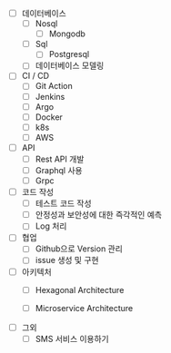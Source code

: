 - [ ] 데이터베이스
	- [ ] Nosql
		- [ ] Mongodb
	- [ ] Sql
		- [ ] Postgresql
	- [ ] 데이터베이스 모델링 
- [ ] CI / CD
	- [ ] Git Action
	- [ ] Jenkins
	- [ ] Argo 
	- [ ] Docker
	- [ ] k8s
	- [ ] AWS
- [ ] API 
	- [ ] Rest API 개발
	- [ ] Graphql 사용
	- [ ] Grpc 
- [ ] 코드 작성
	- [ ] 테스트 코드 작성
	- [ ] 안정성과 보안성에 대한 즉각적인 예측
	- [ ] Log 처리 
- [ ] 협업
	- [ ] Github으로 Version 관리
	- [ ] issue 생성 및 구현 
- [ ] 아키텍처
	- [ ] Hexagonal Architecture 
	- [ ] Microservice Architecture 


- [ ] 그외
	- [ ] SMS 서비스 이용하기 